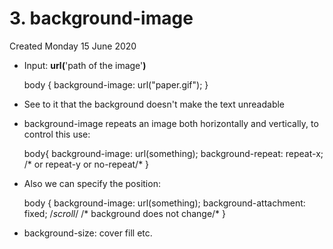 # 3. background-image
Created Monday 15 June 2020


* Input: **url(**'path of the image'**)**

	body {
	  background-image: url("paper.gif");
	}


* See to it that the background doesn't make the text unreadable
* background-image repeats an image both horizontally and vertically, to control this use:

	body{
	background-image: url(something);
	background-repeat: repeat-x; /* or repeat-y or no-repeat/*
	}


* Also we can specify the position:

	body
	{
		background-image: url(something);
		background-attachment: fixed; /*scroll*/ /* background does not change/*
	}


* background-size: cover fill etc.


